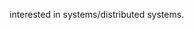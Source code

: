 interested in systems/distributed systems.

<!-- ### Spotify Playing 🎧
# [![Spotify](https://novatorem.adit-bala.vercel.app//api/spotify)](https://open.spotify.com/user/curry-94) --> 




